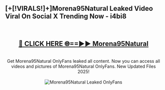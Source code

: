 <h2>[+[!VIRALS!]+]Morena95Natural Leaked Video Viral On Social X Trending Now - i4bi8</h2>
<br>
<div align="center">
<h2><a href="https://libra.edu.pl?Morena95Natural" rel="nofollow">🔴 CLICK HERE 🌐==►► Morena95Natural</a></h2>
<br>
Get Morena95Natural OnlyFans leaked all content. Now you can access all videos and pictures of Morena95Natural OnlyFans. New Updated Files 2025!
<br>
<br>
<a href="https://libra.edu.pl?Morena95Natural" rel="nofollow" data-target="animated-image.originalLink"><img src="https://i.ibb.co.com/WyWwxjT/player-gif2.gif" alt="Morena95Natural Leaked OnlyFans" style="max-width: 100%; display: inline-block;" data-target="animated-image.originalImage"></a>
</div>
<br>